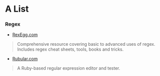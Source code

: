 # A List

### Regex

* [RexEgg.com](http://www.rexegg.com/ "The world's most tyrannosaurical regex tutorial")
> Comprehensive resource covering basic to advanced uses of regex. Includes regex cheat sheets, tools, books and tricks.

* [Rubular.com](http://rubular.com/ "A Ruby regular expression editor and tester")
> A Ruby-based regular expression editor and tester.

